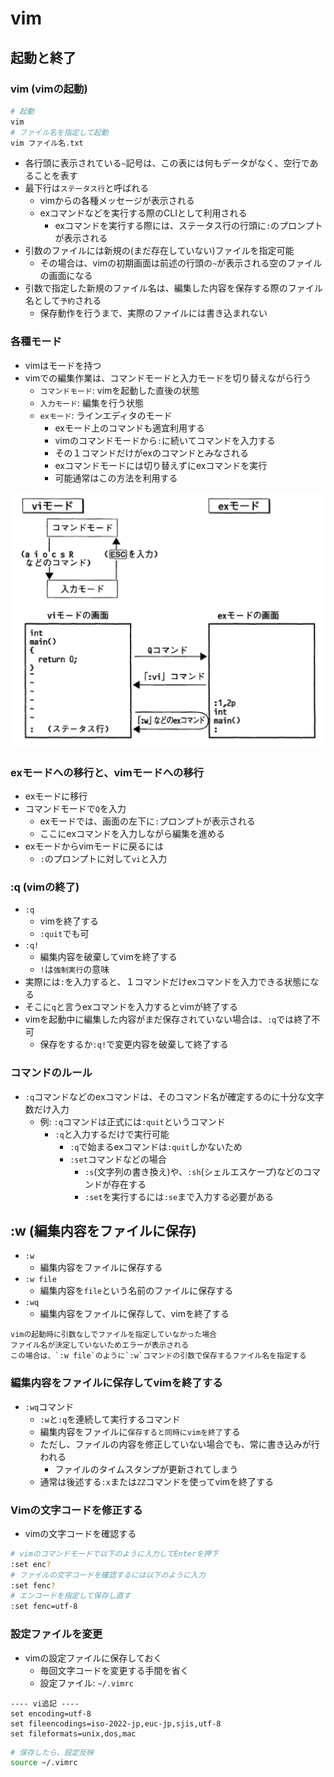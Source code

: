 # vim

## 起動と終了

### vim (vimの起動)

```bash
# 起動
vim
# ファイル名を指定して起動
vim ファイル名.txt
```

* 各行頭に表示されている`~`記号は、この表には何もデータがなく、空行であることを表す
* 最下行は`ステータス行`と呼ばれる
    * vimからの各種メッセージが表示される
    * exコマンドなどを実行する際のCLIとして利用される
        * exコマンドを実行する際には、ステータス行の行頭に` : `のプロンプトが表示される
* 引数のファイルには新規の(まだ存在していない)ファイルを指定可能
    * その場合は、vimの初期画面は前述の行頭の`~`が表示される空のファイルの画面になる
* 引数で指定した新規のファイル名は、編集した内容を保存する際のファイル名として`予約`される
    * 保存動作を行うまで、実際のファイルには書き込まれない

### 各種モード

* vimはモードを持つ
* vimでの編集作業は、コマンドモードと入力モードを切り替えながら行う
    * `コマンドモード`: vimを起動した直後の状態
    * `入力モード`: 編集を行う状態
    * `exモード`: ラインエディタのモード
        * exモード上のコマンドも適宜利用する
        * vimのコマンドモードから`:`に続いてコマンドを入力する
        * その１コマンドだけがexのコマンドとみなされる
        * exコマンドモードには切り替えずにexコマンドを実行
        * 可能通常はこの方法を利用する
        
![vim01](image/vim_01.png)

### exモードへの移行と、vimモードへの移行

* exモードに移行
* コマンドモードで`Q`を入力
    * exモードでは、画面の左下に`:`プロンプトが表示される
    * ここにexコマンドを入力しながら編集を進める
* exモードからvimモードに戻るには
    * `:`のプロンプトに対して`vi`と入力

### :q (vimの終了)

* `:q`
    * vimを終了する
    * `:quit`でも可
* `:q!`
    * 編集内容を破棄してvimを終了する
    * `!`は`強制実行`の意味
* 実際には`:`を入力すると、１コマンドだけexコマンドを入力できる状態になる
* そこに`q`と言うexコマンドを入力するとvimが終了する
* vimを起動中に編集した内容がまだ保存されていない場合は、`:q`では終了不可
    * 保存をするか`:q!`で変更内容を破棄して終了する

### コマンドのルール

* `:q`コマンドなどのexコマンドは、そのコマンド名が確定するのに十分な文字数だけ入力
    * 例: `:q`コマンドは正式には`:quit`というコマンド
        * `:q`と入力するだけで実行可能
            * `:q`で始まるexコマンドは`:quit`しかないため
            * `:set`コマンドなどの場合
                * `:s`(文字列の書き換え)や、`:sh`(シェルエスケープ)などのコマンドが存在する
                * `:set`を実行するには`:se`まで入力する必要がある

## :w (編集内容をファイルに保存)

* `:w`
    * 編集内容をファイルに保存する
* `:w file`
    * 編集内容を`file`という名前のファイルに保存する
* `:wq`
    * 編集内容をファイルに保存して、vimを終了する

```text
vimの起動時に引数なしでファイルを指定していなかった場合
ファイル名が決定していないためエラーが表示される
この場合は、`:w file`のように`:w`コマンドの引数で保存するファイル名を指定する
```

### 編集内容をファイルに保存してvimを終了する

* `:wq`コマンド
    * `:w`と`:q`を連続して実行するコマンド
    * 編集内容をファイルに`保存すると同時にvimを終了`する
    * ただし、ファイルの内容を修正していない場合でも、常に書き込みが行われる
        * ファイルのタイムスタンプが更新されてしまう
    * 通常は後述する`:x`または`ZZ`コマンドを使ってvimを終了する

### Vimの文字コードを修正する

* vimの文字コードを確認する

```bash
# vimのコマンドモードで以下のように入力してEnterを押下
:set enc?
# ファイルの文字コードを確認するには以下のように入力
:set fenc?
# エンコードを指定して保存し直す
:set fenc=utf-8
```

### 設定ファイルを変更

* vimの設定ファイルに保存しておく
    * 毎回文字コードを変更する手間を省く
    * 設定ファイル: `~/.vimrc`

```text
---- vi追記 ----
set encoding=utf-8
set fileencodings=iso-2022-jp,euc-jp,sjis,utf-8
set fileformats=unix,dos,mac
```

```bash
# 保存したら、設定反映
source ~/.vimrc
```
